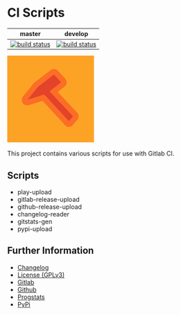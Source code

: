 # CI Scripts 

|master|develop|
|:---:|:---:|
|[![build status](https://gitlab.namibsun.net/namibsun/python/ci-scripts/badges/master/build.svg)](https://gitlab.namibsun.net/namibsun/python/ci-scripts/commits/master)|[![build status](https://gitlab.namibsun.net/namibsun/python/ci-scripts/badges/develop/build.svg)](https://gitlab.namibsun.net/namibsun/python/ci-scripts/commits/develop)|


![Logo](resources/logo/logo-readme.png)

This project contains various scripts for use with Gitlab CI.

## Scripts

* play-upload
* gitlab-release-upload
* github-release-upload
* changelog-reader
* gitstats-gen
* pypi-upload

## Further Information

* [Changelog](CHANGELOG)
* [License (GPLv3)](LICENSE)
* [Gitlab](https://gitlab.namibsun.net/namibsun/python/ci-scripts)
* [Github](https://github.com/namboy94/ci-scripts)
* [Progstats](https://progstats.namibsun.net/projects/ci-scripts)
* [PyPi](https://pypi.org/project/ci-scripts)
